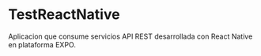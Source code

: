 # TestReactNative
Aplicacion que consume servicios API REST desarrollada con React Native en plataforma EXPO. 
